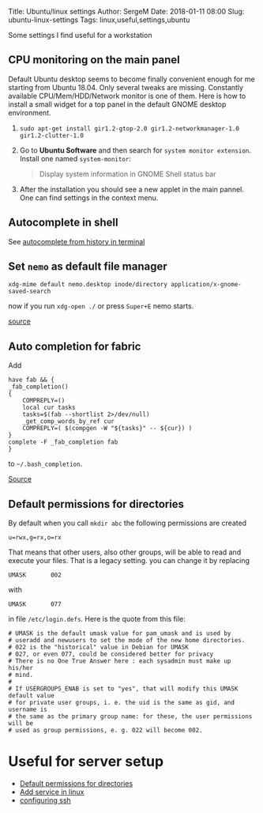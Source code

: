 Title: Ubuntu/linux settings
Author: SergeM
Date: 2018-01-11 08:00
Slug: ubuntu-linux-settings
Tags: linux,useful,settings,ubuntu


Some settings I find useful for a workstation

## CPU monitoring on the main panel
Default Ubuntu desktop seems to become finally convenient enough for me starting from Ubuntu 18.04. 
Only several tweaks are missing.
Constantly available CPU/Mem/HDD/Network monitor is one of them.
Here is how to install a small widget for a top panel in the default GNOME desktop environment.

1. ```sudo apt-get install gir1.2-gtop-2.0 gir1.2-networkmanager-1.0  gir1.2-clutter-1.0```

2. Go to **Ubuntu Software** and then search for `system monitor extension`. Install one named `system-monitor`: 

    >  Display system information in GNOME Shell status bar

3. After the installation you should see a new applet in the main pannel. One can find settings in the context menu.


## Autocomplete in shell
See [autocomplete from history in terminal](/autocomplete-from-history-in-terminal.html)

## Set `nemo` as default file manager 
```
xdg-mime default nemo.desktop inode/directory application/x-gnome-saved-search
```

now if you run `xdg-open ./` or press `Super+E` nemo starts.

[source](http://www.fandigital.com/2013/01/set-nemo-default-file-manager-ubuntu.html)


## Auto completion for fabric
Add 
```
have fab && {
_fab_completion()
{
    COMPREPLY=() 
    local cur tasks
    tasks=$(fab --shortlist 2>/dev/null)
    _get_comp_words_by_ref cur
    COMPREPLY=( $(compgen -W "${tasks}" -- ${cur}) )
}
complete -F _fab_completion fab
}
```

to `~/.bash_completion`.

[Source](http://evans.io/legacy/posts/bash-tab-completion-fabric-ubuntu/)


## Default permissions for directories
By default when you call `mkdir abc` the following permissions are created 
```
u=rwx,g=rx,o=rx
```

That means that other users, also other groups, will be able to read and execute your files. That is a legacy setting. you can change it by replacing
```
UMASK       002 
```
with 
```
UMASK       077
```
in file `/etc/login.defs`. Here is the quote from this file:
```
# UMASK is the default umask value for pam_umask and is used by
# useradd and newusers to set the mode of the new home directories.
# 022 is the "historical" value in Debian for UMASK
# 027, or even 077, could be considered better for privacy
# There is no One True Answer here : each sysadmin must make up his/her
# mind.
#
# If USERGROUPS_ENAB is set to "yes", that will modify this UMASK default value
# for private user groups, i. e. the uid is the same as gid, and username is
# the same as the primary group name: for these, the user permissions will be
# used as group permissions, e. g. 022 will become 002.

```


# Useful for server setup
* [Default permissions for directories](#default-permissions-for-directories)
* [Add service in linux](add-service-in-linux.html)
* [configuring ssh](/ssh-cheatsheet.html)
